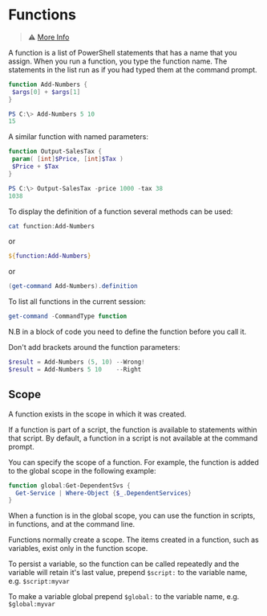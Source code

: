 # Functions

>⚠ [More Info](https://docs.microsoft.com/en-us/powershell/module/microsoft.powershell.core/about/about_functions?view=powershell-6)

A function is a list of PowerShell statements that has a name that you assign. When you run a function, you type the function name. The statements in the list run as if you had typed them at the command prompt.

```powershell
function Add-Numbers {
 $args[0] + $args[1]
}

PS C:\> Add-Numbers 5 10
15
```

A similar function with named parameters:

```powershell
function Output-SalesTax {
 param( [int]$Price, [int]$Tax )
 $Price + $Tax
}

PS C:\> Output-SalesTax -price 1000 -tax 38
1038
```

To display the definition of a function several methods can be used:

```powershell
cat function:Add-Numbers
```

or

```powershell
${function:Add-Numbers}
```

or

```powershell
(get-command Add-Numbers).definition
```

To list all functions in the current session:

```powershell
get-command -CommandType function
```

N.B in a block of code you need to define the function before you call it.

Don't add brackets around the function parameters:

```powershell
$result = Add-Numbers (5, 10) --Wrong!
$result = Add-Numbers 5 10    --Right
```

## Scope

A function exists in the scope in which it was created.

If a function is part of a script, the function is available to statements within that script. By default, a function in a script is not available at the command prompt.

You can specify the scope of a function. For example, the function is added to the global scope in the following example:

```PowerShell
function global:Get-DependentSvs {
  Get-Service | Where-Object {$_.DependentServices}
}
```

When a function is in the global scope, you can use the function in scripts, in functions, and at the command line.

Functions normally create a scope. The items created in a function, such as variables, exist only in the function scope.

To persist a variable, so the function can be called repeatedly and the variable will retain it's last value, prepend `$script:` to the variable name, e.g. `$script:myvar`

To make a variable global prepend `$global:` to the variable name, e.g. `$global:myvar`